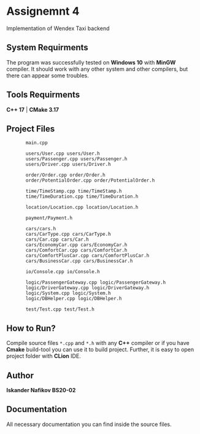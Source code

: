 # Assignemnt 4

Implementation of Wendex Taxi backend

## System Requirments
The program was successfully tested on **Windows 10** with **MinGW** compiler. It should work with any other system and other compilers, but there can appear some troubles.

## Tools Requirments
**C++ 17** |
**CMake 3.17**

## Project Files
```     
       main.cpp
       
       users/User.cpp users/User.h
       users/Passenger.cpp users/Passenger.h
       users/Driver.cpp users/Driver.h

       order/Order.cpp order/Order.h
       order/PotentialOrder.cpp order/PotentialOrder.h

       time/TimeStamp.cpp time/TimeStamp.h
       time/TimeDuration.cpp time/TimeDuration.h

       location/Location.cpp location/Location.h

       payment/Payment.h

       cars/cars.h
       cars/CarType.cpp cars/CarType.h
       cars/Car.cpp cars/Car.h
       cars/EconomyCar.cpp cars/EconomyCar.h
       cars/ComfortCar.cpp cars/ComfortCar.h
       cars/ComfortPlusCar.cpp cars/ComfortPlusCar.h
       cars/BusinessCar.cpp cars/BusinessCar.h

       io/Console.cpp io/Console.h

       logic/PassengerGateway.cpp logic/PassengerGateway.h
       logic/DriverGateway.cpp logic/DriverGateway.h
       logic/System.cpp logic/System.h
       logic/DBHelper.cpp logic/DBHelper.h 
       
       test/Test.cpp test/Test.h
```

## How to Run?

Compile source files ```*.cpp``` and ```*.h``` with any **C++** compiler or if you have **Cmake** build-tool you can use it to build project. Further, it is easy to open project folder with **CLion** IDE.

## Author
**Iskander Nafikov BS20-02**

## Documentation
All necessary documentation you can find inside the source files.